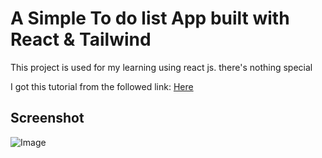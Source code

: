# A Simple To do list App built with React & Tailwind

This project is used for my learning using react js. there's nothing special

I got this tutorial from the followed link: [Here](https://www.youtube.com/watch?v=wruso7u1PcI&list=PLRKMmwY3-5MwC02nYlx4kgyNO0fRvPdDc&index=9)

## Screenshot

![Image](https://user-images.githubusercontent.com/19487145/213082379-4c93f52f-9b9c-4163-baa2-1bb8e8d98377.jpeg)
